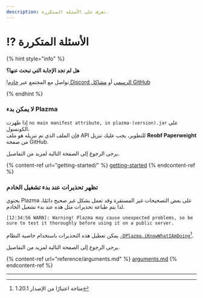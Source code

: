 ```yaml
---
description: تعرف على الأسئلة المتكررة.
---
```


# ⁉️ الأسئلة المتكررة

{% hint style="info" %}

**هل لم تجد الإجابة التي تبحث عنها؟**

!تواصل مع المجتمع عبر [خادم Discord الرسمي](https://discord.gg/MmfC52K8A8) أو [مشاكل GitHub](https://github.com/PlazmaMC/PlazmaBukkit/issues)

{% endhint %}

### لا يمكن بدء Plazma

إذا ظهرت `no main manifest attribute, in plazma-(version).jar` على الكونسول،\
فإن الملف الذي تم تنزيله هو ملف API للتطوير، يجب عليك تنزيل **Reobf Paperweight** من صفحة GitHub.

يرجى الرجوع إلى الصفحة التالية لمزيد من التفاصيل.

{% content-ref url="getting-started/" %}
[getting-started](getting-started#id-2)
{% endcontent-ref %}

### تظهر تحذيرات عند بدء تشغيل الخادم

يحتوي Plazma على بعض التصحيحات غير المستقرة وقد تعمل بشكل غير صحيح دائمًا، لذا يتم طباعة تحذيرات مثل هذه عند بدء تشغيل الخادم.

```log
[12:34:56 WARN]: Warning! Plazma may cause unexpected problems, so be sure to test it thoroughly before using it on a public server.
```

يمكن تعطيل هذه التحذيرات باستخدام خاصية النظام [`-DPlazma.iKnowWhatIAmDoing`](#user-content-fn-1)[^1].

يرجى الرجوع إلى الصفحة التالية لمزيد من التفاصيل.

{% content-ref url="reference/arguments.md" %}
[arguments.md](reference/arguments.md#plazma.iknowwhatiamdoing)
{% endcontent-ref %}

***

[^1]: متاحة اعتبارًا من الإصدار 1.20.1
